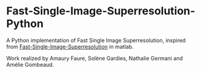 # Fast-Single-Image-Superresolution-Python

A Python implementation of Fast Single Image Superresolution, inspired from [Fast-Single-Image-Superresolution](https://github.com/ning22/Fast-Single-Image-Superresolution) in matlab.

Work realized by Amaury Faure, Solène Gardies, Nathalie Germani and Amélie Gombeaud.
